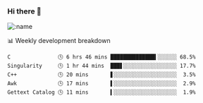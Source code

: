 ### Hi there 👋

<!--
**lv2020/lv2020** is a ✨ _special_ ✨ repository because its `README.md` (this file) appears on your GitHub profile.

Here are some ideas to get you started:

- 🔭 I’m currently working on ...
- 🌱 I’m currently learning ...
- 👯 I’m looking to collaborate on ...
- 🤔 I’m looking for help with ...
- 💬 Ask me about ...
- 📫 How to reach me: ...
- 😄 Pronouns: ...
- ⚡ Fun fact: ...
-->
![:name](https://count.getloli.com/get/@:lv2020)
 <!-- waka-box start -->
📊 Weekly development breakdown
```text
C               🕓 6 hrs 46 mins ██████████████▍░░░░░░ 68.5%
Singularity     🕓 1 hr 44 mins  ███▋░░░░░░░░░░░░░░░░░ 17.7%
C++             🕓 20 mins       ▋░░░░░░░░░░░░░░░░░░░░  3.5%
Awk             🕓 17 mins       ▌░░░░░░░░░░░░░░░░░░░░  2.9%
Gettext Catalog 🕓 11 mins       ▍░░░░░░░░░░░░░░░░░░░░  1.9%
```
<!-- Powered by https://github.com/YouEclipse/waka-box-go . -->
<!-- waka-box end -->
